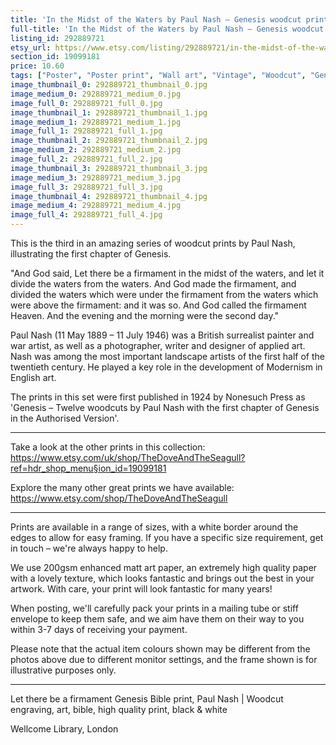 ```yaml
---
title: 'In the Midst of the Waters by Paul Nash – Genesis woodcut print'
full-title: 'In the Midst of the Waters by Paul Nash – Genesis woodcut print'
listing_id: 292889721
etsy_url: https://www.etsy.com/listing/292889721/in-the-midst-of-the-waters-by-paul-nash?utm_source=site&utm_medium=api&utm_campaign=api
section_id: 19099181
price: 10.60
tags: ["Poster", "Poster print", "Wall art", "Vintage", "Woodcut", "Genesis", "Black and white", "Bible", "Paul Nash", "Engraving", "Creation", "Modern art", "High quality print"]
image_thumbnail_0: 292889721_thumbnail_0.jpg
image_medium_0: 292889721_medium_0.jpg
image_full_0: 292889721_full_0.jpg
image_thumbnail_1: 292889721_thumbnail_1.jpg
image_medium_1: 292889721_medium_1.jpg
image_full_1: 292889721_full_1.jpg
image_thumbnail_2: 292889721_thumbnail_2.jpg
image_medium_2: 292889721_medium_2.jpg
image_full_2: 292889721_full_2.jpg
image_thumbnail_3: 292889721_thumbnail_3.jpg
image_medium_3: 292889721_medium_3.jpg
image_full_3: 292889721_full_3.jpg
image_thumbnail_4: 292889721_thumbnail_4.jpg
image_medium_4: 292889721_medium_4.jpg
image_full_4: 292889721_full_4.jpg
---
```

This is the third in an amazing series of woodcut prints by Paul Nash, illustrating the first chapter of Genesis.

&quot;And God said, Let there be a firmament in the midst of the waters, and let it divide the waters from the waters. And God made the firmament, and divided the waters which were under the firmament from the waters which were above the firmament: and it was so. And God called the firmament Heaven. And the evening and the morning were the second day.&quot;

Paul Nash (11 May 1889 – 11 July 1946) was a British surrealist painter and war artist, as well as a photographer, writer and designer of applied art. Nash was among the most important landscape artists of the first half of the twentieth century. He played a key role in the development of Modernism in English art.

The prints in this set were first published in 1924 by Nonesuch Press as &#39;Genesis – Twelve woodcuts by Paul Nash with the first chapter of Genesis in the Authorised Version&#39;.

---

Take a look at the other prints in this collection: https://www.etsy.com/uk/shop/TheDoveAndTheSeagull?ref=hdr_shop_menu§ion_id=19099181

Explore the many other great prints we have available: https://www.etsy.com/shop/TheDoveAndTheSeagull

---

Prints are available in a range of sizes, with a white border around the edges to allow for easy framing. If you have a specific size requirement, get in touch – we&#39;re always happy to help.

We use 200gsm enhanced matt art paper, an extremely high quality paper with a lovely texture, which looks fantastic and brings out the best in your artwork. With care, your print will look fantastic for many years!

When posting, we&#39;ll carefully pack your prints in a mailing tube or stiff envelope to keep them safe, and we aim have them on their way to you within 3-7 days of receiving your payment.

Please note that the actual item colours shown may be different from the photos above due to different monitor settings, and the frame shown is for illustrative purposes only.

---

Let there be a firmament Genesis Bible print, Paul Nash | Woodcut engraving, art, bible, high quality print, black & white

Wellcome Library, London
